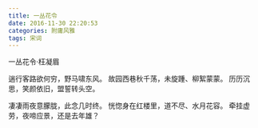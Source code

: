 ```yaml
---
title: 一丛花令
date: 2016-11-30 22:20:53
categories: 附庸风雅
tags: 宋词
---
```


一丛花令·枉凝眉

遄行客路欲何穷，野马啸东风。
故园西巷秋千荡，未旋踵、柳絮蒙蒙。
历历沉思，笑颜依旧，盟誓转头空。

凄凄雨夜意朦胧，此念几时终。
恍惚身在红楼里，道不尽、水月花容。
牵挂虚劳，夜啼应景，还是去年雄？

